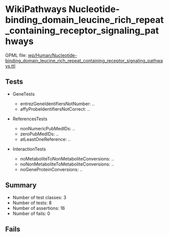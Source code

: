 # WikiPathways Nucleotide-binding_domain_leucine_rich_repeat_containing_receptor_signaling_pathways

GPML file: [wp/Human/Nucleotide-binding_domain_leucine_rich_repeat_containing_receptor_signaling_pathways.ttl](../wp/Human/Nucleotide-binding_domain_leucine_rich_repeat_containing_receptor_signaling_pathways.ttl)

## Tests

* GeneTests
    * entrezGeneIdentifiersNotNumber: ..
    * affyProbeIdentifiersNotCorrect: ..

* ReferencesTests
    * nonNumericPubMedIDs: ..
    * zeroPubMedIDs: ..
    * atLeastOneReference: ..

* InteractionTests
    * noMetaboliteToNonMetaboliteConversions: ..
    * noNonMetaboliteToMetaboliteConversions: ..
    * noGeneProteinConversions: ..

## Summary

* Number of test classes: 3
* Number of tests: 8
* Number of assertions: 16
* Number of fails: 0

## Fails

